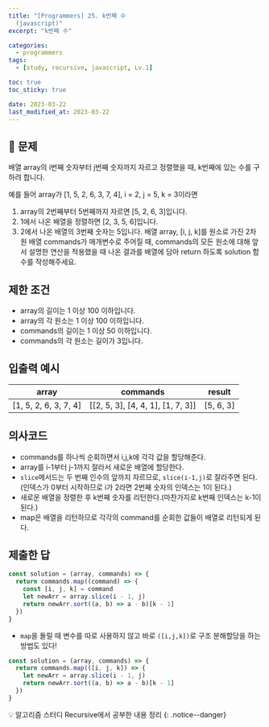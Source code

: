 ```yaml
---
title: "[Programmers] 25. k번째 수
  (javascript)"
excerpt: "k번째 수"

categories:
  - programmers
tags:
  - [study, recursive, javascript, Lv.1]

toc: true
toc_sticky: true

date: 2023-03-22
last_modified_at: 2023-03-22
---
```


## 🤔 문제

배열 array의 i번째 숫자부터 j번째 숫자까지 자르고 정렬했을 때, k번째에 있는 수를 구하려 합니다.

예를 들어 array가 [1, 5, 2, 6, 3, 7, 4], i = 2, j = 5, k = 3이라면

1. array의 2번째부터 5번째까지 자르면 [5, 2, 6, 3]입니다.
2. 1에서 나온 배열을 정렬하면 [2, 3, 5, 6]입니다.
3. 2에서 나온 배열의 3번째 숫자는 5입니다.
   배열 array, [i, j, k]를 원소로 가진 2차원 배열 commands가 매개변수로 주어질 때, commands의 모든 원소에 대해 앞서 설명한 연산을 적용했을 때 나온 결과를 배열에 담아 return 하도록 solution 함수를 작성해주세요.

## 제한 조건

- array의 길이는 1 이상 100 이하입니다.
- array의 각 원소는 1 이상 100 이하입니다.
- commands의 길이는 1 이상 50 이하입니다.
- commands의 각 원소는 길이가 3입니다.

## 입출력 예시

| array                 | commands                          | result    |
| --------------------- | --------------------------------- | --------- |
| [1, 5, 2, 6, 3, 7, 4] | [[2, 5, 3], [4, 4, 1], [1, 7, 3]] | [5, 6, 3] |

## 의사코드

- commands를 하나씩 순회하면서 i,j,k에 각각 값을 할당해준다.
- array를 i-1부터 j-1까지 잘라서 새로운 배열에 할당한다.
- `slice`메서드는 두 번째 인수의 앞까지 자르므로, `slice(i-1,j)`로 잘라주면 된다.(인덱스가 0부터 시작하므로 i가 2라면 2번째 숫자의 인덱스는 1이 된다.)
- 새로운 배열을 정렬한 후 k번째 숫자를 리턴한다.(마찬가지로 k번째 인덱스는 k-1이 된다.)
- map은 배열을 리턴하므로 각각의 command를 순회한 값들이 배열로 리턴되게 된다.

## 제출한 답

```javascript
const solution = (array, commands) => {
  return commands.map((command) => {
    const [i, j, k] = command
    let newArr = array.slice(i - 1, j)
    return newArr.sort((a, b) => a - b)[k - 1]
  })
}
```

- `map`을 돌릴 때 변수를 따로 사용하지 않고 바로 `([i,j,k])`로 구조 분해할당을 하는 방법도 있다!

```javascript
const solution = (array, commands) => {
  return commands.map(([i, j, k]) => {
    let newArr = array.slice(i - 1, j)
    return newArr.sort((a, b) => a - b)[k - 1]
  })
}
```

💡 알고리즘 스터디 Recursive에서 공부한 내용 정리
{: .notice--danger}
